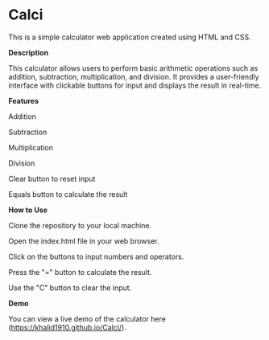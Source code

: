 # Calci

This is a simple calculator web application created using HTML and CSS.

**Description**

This calculator allows users to perform basic arithmetic operations such as addition, subtraction, multiplication, and division. It provides a user-friendly interface with clickable buttons for input and displays the result in real-time.

**Features**

Addition

Subtraction

Multiplication

Division

Clear button to reset input

Equals button to calculate the result

**How to Use**

Clone the repository to your local machine.

Open the index.html file in your web browser.

Click on the buttons to input numbers and operators.

Press the "=" button to calculate the result.

Use the "C" button to clear the input.

**Demo**

You can view a live demo of the calculator here (https://khalid1910.github.io/Calci/).
